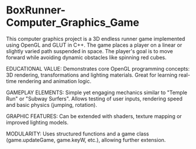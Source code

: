# BoxRunner-Computer_Graphics_Game
This computer graphics project is a 3D endless runner game implemented using OpenGL and GLUT in C++. The game places a player on a linear or slightly varied path suspended in space. The player's goal is to move forward while avoiding dynamic obstacles like spinning red cubes.

EDUCATIONAL VALUE: Demonstrates core OpenGL programming concepts: 3D rendering, transformations and lighting materials. Great for learning real-time rendering and animation logic.

GAMEPLAY ELEMENTS: Simple yet engaging mechanics similar to "Temple Run" or "Subway Surfers". Allows testing of user inputs, rendering speed and basic physics (jumping, rotation).

GRAPHIC FEATURES: Can be extended with shaders, texture mapping or improved lighting models.

MODULARITY: Uses structured functions and a game class (game.updateGame, game.keyW, etc.), allowing further extension.

